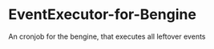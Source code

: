 EventExecutor-for-Bengine
=========================

An cronjob for the bengine, that executes all leftover events
